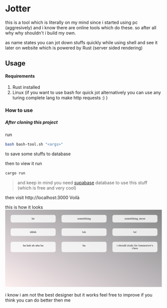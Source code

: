 # Jotter

this is a tool which is literally on my mind since i started using pc (aggresively) and i know there are online tools which do these.
so after all why why shouldn't i build my own.

as name states you can jot down stuffs quickly while using shell
and see it later on website which is powered by Rust (server sided rendering)

## Usage

#### Requirements 
1. Rust installed
2. Linux (if you want to use bash for quick jot alternatively you can use any turing complete lang to make http requests :) )

### How to use

##### After cloning this project 
run 
```bash
bash bash-tool.sh "<args>"
```
to save some stuffs to database 

then to view it run
```rust
cargo run
```
> and keep in mind you need [supabase](https://supabase.io/) database to use this stuff (which is free and very cool) 

then visit http://localhost:3000 Voilà 

this is how it looks
<img src="https://github.com/akhmed-codes/jotter/blob/main/assets/website-screenshot.png" />

i know i am not the best designer but it works 
feel free to improve if you think you can do better then me
